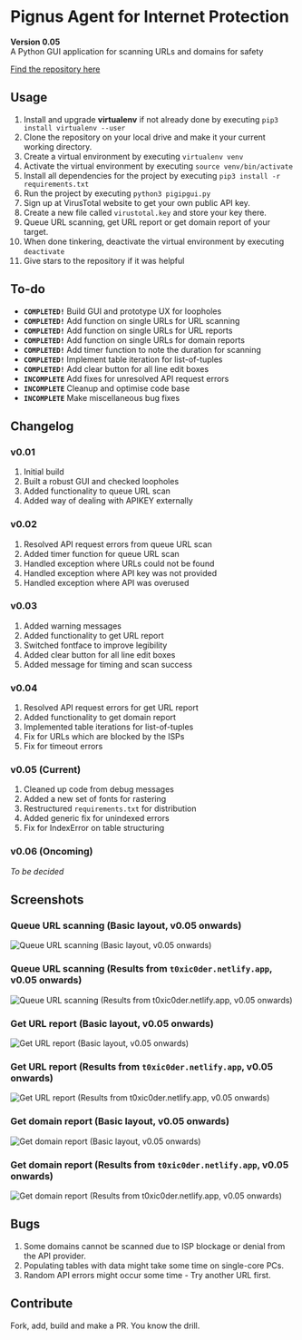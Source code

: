 # Pignus Agent for Internet Protection 
**Version 0.05**  
A Python GUI application for scanning URLs and domains for safety 

[Find the repository here](https://github.com/t0xic0der/pignus-agent-for-internet-protection)

## Usage 
1.  Install and upgrade **virtualenv** if not already done by executing ```pip3 install virtualenv --user```
2.  Clone the repository on your local drive and make it your current working directory.
3.  Create a virtual environment by executing ```virtualenv venv```
4.  Activate the virtual environment by executing ```source venv/bin/activate```
5.  Install all dependencies for the project by executing ```pip3 install -r requirements.txt```
6.  Run the project by executing ```python3 pigipgui.py```
7.  Sign up at VirusTotal website to get your own public API key.
8.  Create a new file called `virustotal.key` and store your key there.
9.  Queue URL scanning, get URL report or get domain report of your target.
10. When done tinkering, deactivate the virtual environment by executing ```deactivate```
11. Give stars to the repository if it was helpful

## To-do
- **`COMPLETED!`** Build GUI and prototype UX for loopholes
- **`COMPLETED!`** Add function on single URLs for URL scanning
- **`COMPLETED!`** Add function on single URLs for URL reports
- **`COMPLETED!`** Add function on single URLs for domain reports
- **`COMPLETED!`** Add timer function to note the duration for scanning
- **`COMPLETED!`** Implement table iteration for list-of-tuples
- **`COMPLETED!`** Add clear button for all line edit boxes
- **`INCOMPLETE`** Add fixes for unresolved API request errors
- **`INCOMPLETE`** Cleanup and optimise code base
- **`INCOMPLETE`** Make miscellaneous bug fixes

## Changelog

### v0.01
1. Initial build
2. Built a robust GUI and checked loopholes
3. Added functionality to queue URL scan
4. Added way of dealing with APIKEY externally

### v0.02
1. Resolved API request errors from queue URL scan
2. Added timer function for queue URL scan
3. Handled exception where URLs could not be found
4. Handled exception where API key was not provided
5. Handled exception where API was overused

### v0.03
1. Added warning messages
2. Added functionality to get URL report
3. Switched fontface to improve legibility
4. Added clear button for all line edit boxes
5. Added message for timing and scan success

### v0.04
1. Resolved API request errors for get URL report
2. Added functionality to get domain report
3. Implemented table iterations for list-of-tuples
4. Fix for URLs which are blocked by the ISPs
5. Fix for timeout errors

### v0.05 (Current)
1. Cleaned up code from debug messages
2. Added a new set of fonts for rastering
3. Restructured `requirements.txt` for distribution
4. Added generic fix for unindexed errors
5. Fix for IndexError on table structuring

### v0.06 (Oncoming)
_To be decided_

## Screenshots

### Queue URL scanning (Basic layout, v0.05 onwards)
![Queue URL scanning (Basic layout, v0.05 onwards)](pics/apps/pgaip/ssurlsca.png)

### Queue URL scanning (Results from `t0xic0der.netlify.app`, v0.05 onwards)
![Queue URL scanning (Results from `t0xic0der.netlify.app`, v0.05 onwards)](pics/apps/pgaip/rpurlsca.png)

### Get URL report (Basic layout, v0.05 onwards)
![Get URL report (Basic layout, v0.05 onwards)](pics/apps/pgaip/ssurlrep.png)

### Get URL report (Results from `t0xic0der.netlify.app`, v0.05 onwards)
![Get URL report (Results from `t0xic0der.netlify.app`, v0.05 onwards)](pics/apps/pgaip/rpurlrep.png)

### Get domain report (Basic layout, v0.05 onwards)
![Get domain report (Basic layout, v0.05 onwards)](pics/apps/pgaip/ssdomrep.png)

### Get domain report (Results from `t0xic0der.netlify.app`, v0.05 onwards)
![Get domain report (Results from `t0xic0der.netlify.app`, v0.05 onwards)](pics/apps/pgaip/rpdomrep.png)

## Bugs
1. Some domains cannot be scanned due to ISP blockage or denial from the API provider.
2. Populating tables with data might take some time on single-core PCs.
3. Random API errors might occur some time - Try another URL first.

## Contribute
Fork, add, build and make a PR. You know the drill.
